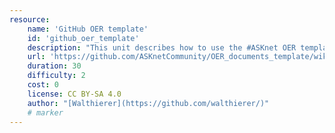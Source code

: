 ```yaml
---
resource:
    name: 'GitHub OER template'
    id: 'github_oer_template' 
    description: "This unit describes how to use the #ASKnet OER template repository. The template repository is for creating documents in GitHub, which can be used to create Open Educational Resources (OERs)."
    url: 'https://github.com/ASKnetCommunity/OER_documents_template/wiki/Creating-a-document-with-images-on-GitHub'
    duration: 30
    difficulty: 2
    cost: 0
    license: CC BY-SA 4.0
    author: "[Walthierer](https://github.com/walthierer/)"
    # marker
---
```

